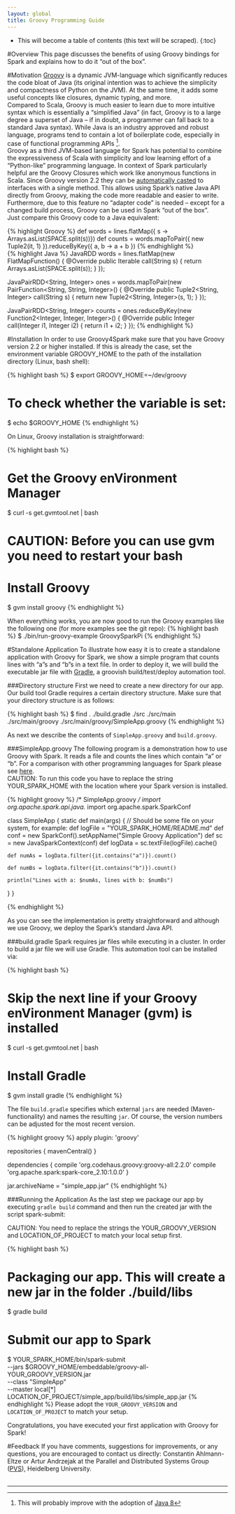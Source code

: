 ```yaml
---
layout: global
title: Groovy Programming Guide
---
```


* This will become a table of contents (this text will be scraped).
{:toc}

#Overview
This page discusses the benefits of using Groovy bindings for Spark and explains how to do it “out of the box”.

#Motivation
[Groovy](http://groovy.codehaus.org/) is a dynamic JVM-language which significantly reduces the code bloat of Java (its original intention was to achieve the simplicity and compactness of Python on the JVM).  At the same time, it adds some useful concepts like closures, dynamic typing, and more.<br>
Compared to Scala, Groovy is much easier to learn due to more intuitive syntax which is essentially a “simplified Java” (in fact, Groovy is to a large degree a superset of Java – if in doubt, a programmer can fall back to a standard Java syntax). While Java is an industry approved and robust language, programs tend to contain a lot of boilerplate code, especially in case of functional programming APIs [^1].<br>
Groovy as a third JVM-based language for Spark has potential to combine the expressiveness of Scala with simplicity and low learning effort of a “Python-like” programming language. In context of Spark particularly helpful are the Groovy Closures which work like anonymous functions in Scala. Since Groovy version 2.2 they can be [automatically casted](http://groovy.codehaus.org/Groovy+2.2+release+notes#Groovy2.2releasenotes-Implicitclosurecoercion) to interfaces with a single method. This allows using Spark’s native Java API directly from Groovy, making the code more readable and easier to write. Furthermore, due to this feature no “adapter code” is needed – except for a changed build process, Groovy can be used in Spark “out of the box”.<br>
Just compare this Groovy code to a Java equivalent:

<div class="codetabs">
<div data-lang="Groovy" markdown="1">
{% highlight Groovy %}
def words = lines.flatMap({ s -> Arrays.asList(SPACE.split(s))})
def counts = words.mapToPair({ new Tuple2(it, 1) }).reduceByKey({ a, b -> a + b })
{% endhighlight %}


</div>
<div data-lang="Java" markdown="1">
{% highlight Java %}
JavaRDD<String> words = lines.flatMap(new FlatMapFunction<String, String>() {
  @Override
  public Iterable<String> call(String s) {
    return Arrays.asList(SPACE.split(s));
  }
});

JavaPairRDD<String, Integer> ones = words.mapToPair(new PairFunction<String, String, Integer>() {
  @Override
  public Tuple2<String, Integer> call(String s) {
    return new Tuple2<String, Integer>(s, 1);
  }
});

JavaPairRDD<String, Integer> counts = ones.reduceByKey(new Function2<Integer, Integer, Integer>() {
  @Override
  public Integer call(Integer i1, Integer i2) {
    return i1 + i2;
  }
});
{% endhighlight %}

</div>
</div>

#Installation
In order to use Groovy4Spark make sure that you have Groovy version 2.2 or higher installed. If this is already the case, set the environment variable GROOVY_HOME to the path of the installation directory (Linux, bash shell):

{% highlight bash %}
$ export GROOVY_HOME=~/dev/groovy
# To check whether the variable is set:
$ echo $GROOVY_HOME
{% endhighlight %}

On Linux, Groovy installation is straightforward:

{% highlight bash %}
# Get the Groovy enVironment Manager
$ curl -s get.gvmtool.net | bash
# CAUTION: Before you can use gvm you need to restart your bash
# Install Groovy
$ gvm install groovy
{% endhighlight %}

When everything works, you are now good to run the Groovy examples like the following one (for more examples see the git repo):
{% highlight bash %}
$ ./bin/run-groovy-example GroovySparkPi
{% endhighlight %}

#Standalone Application
To illustrate how easy it is to create a standalone application with Groovy for Spark, we show a simple program that counts lines with “a”s and “b”s in a text file. In order to deploy it, we will build the executable jar file with [Gradle](http://www.gradle.org/), a groovish build/test/deploy automation tool.

###Directory structure
First we need to create a new directory for our app. Our build tool Gradle requires a certain directory structure. Make sure that your directory structure is as follows:

{% highlight bash %}
$ find .
./build.gradle
./src
./src/main
./src/main/groovy
./src/main/groovy/SimpleApp.groovy
{% endhighlight %}

As next we describe the contents of `SimpleApp.groovy` and `build.groovy`.

###SimpleApp.groovy
The following program is a demonstration how to use Groovy with Spark. It reads a file and counts the lines which contain “a” or “b”. For a comparison with other programming languages for Spark please see [here](quick-start.html#standalone-applications).<br>
CAUTION: To run this code you have to replace the string YOUR_SPARK_HOME with the location where your Spark version is installed.

{% highlight groovy %}
/* SimpleApp.groovy */
import org.apache.spark.api.java.*
import org.apache.spark.SparkConf

class SimpleApp {
  static def main(args) {
    // Should be some file on your system, for example:
    def logFile = "YOUR_SPARK_HOME/README.md" 
    def conf = new SparkConf().setAppName("Simple Groovy Application")
    def sc = new JavaSparkContext(conf)
    def logData = sc.textFile(logFile).cache()

    def numAs = logData.filter({it.contains("a")}).count()

    def numBs = logData.filter({it.contains("b")}).count()

    println("Lines with a: $numAs, lines with b: $numBs")
  }
}

{% endhighlight %}

As you can see the implementation is pretty straightforward and although we use Groovy, we deploy the Spark’s standard Java API.

###build.gradle
Spark requires jar files while executing in a cluster. In order to build a jar file we will use Gradle. This automation tool can be installed via:

{% highlight bash %}
# Skip the next line if your Groovy enVironment Manager (gvm) is installed
$ curl -s get.gvmtool.net | bash
# Install Gradle
$ gvm install gradle
{% endhighlight %}

The file `build.gradle` specifies which external `jars` are needed (Maven-functionality) and names the resulting `jar`. Of course, the version numbers can be adjusted for the most recent version.

{% highlight groovy %}
apply plugin: 'groovy'

repositories {
    mavenCentral()
}

dependencies {
    compile 'org.codehaus.groovy:groovy-all:2.2.0'
    compile 'org.apache.spark:spark-core_2.10:1.0.0'
}

jar.archiveName = "simple_app.jar"
{% endhighlight %}


###Running the Application
As the last step we package our app by executing `gradle build` command and then run the created jar with the script spark-submit:

CAUTION: You need to replace the strings the YOUR_GROOVY_VERSION and LOCATION_OF_PROJECT to match your local setup first.

{% highlight bash %}
# Packaging our app. This will create a new jar in the folder ./build/libs
$ gradle build
# Submit our app to Spark
$ YOUR_SPARK_HOME/bin/spark-submit \
	--jars $GROOVY_HOME/embeddable/groovy-all-YOUR_GROOVY_VERSION.jar \
	--class "SimpleApp" \
	--master local[*] \
	LOCATION_OF_PROJECT/simple_app/build/libs/simple_app.jar 
{% endhighlight %}
Please adopt the `YOUR_GROOVY_VERSION` and `LOCATION_OF_PROJECT` to match your setup.

Congratulations, you have executed your first application with Groovy for Spark!

#Feedback
If you have comments, suggestions for improvements, or any questions, you are encouraged to contact us directly: Constantin Ahlmann-Eltze or Artur Andrzejak at the Parallel and Distributed Systems Group ([PVS](http://pvs.ifi.uni-heidelberg.de/home/)), Heidelberg University.<br><br>

----

[^1]: This will probably improve with the adoption of [Java 8](http://docs.oracle.com/javase/tutorial/java/javaOO/lambdaexpressions.html)